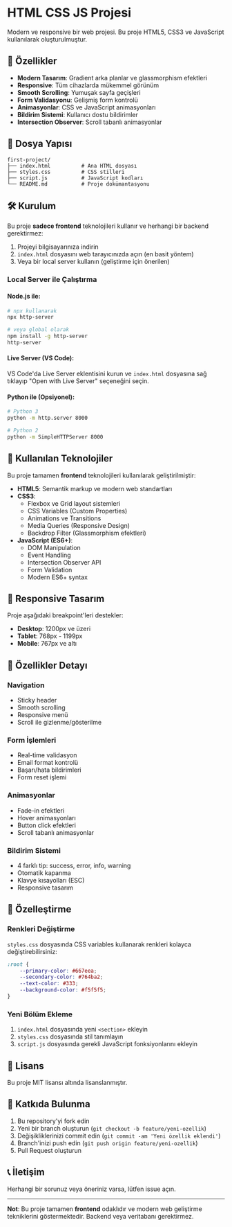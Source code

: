 # HTML CSS JS Projesi

Modern ve responsive bir web projesi. Bu proje HTML5, CSS3 ve JavaScript kullanılarak oluşturulmuştur.

## 🚀 Özellikler

- **Modern Tasarım**: Gradient arka planlar ve glassmorphism efektleri
- **Responsive**: Tüm cihazlarda mükemmel görünüm
- **Smooth Scrolling**: Yumuşak sayfa geçişleri
- **Form Validasyonu**: Gelişmiş form kontrolü
- **Animasyonlar**: CSS ve JavaScript animasyonları
- **Bildirim Sistemi**: Kullanıcı dostu bildirimler
- **Intersection Observer**: Scroll tabanlı animasyonlar

## 📁 Dosya Yapısı

```
first-project/
├── index.html          # Ana HTML dosyası
├── styles.css          # CSS stilleri
├── script.js           # JavaScript kodları
└── README.md           # Proje dokümantasyonu
```

## 🛠️ Kurulum

Bu proje **sadece frontend** teknolojileri kullanır ve herhangi bir backend gerektirmez:

1. Projeyi bilgisayarınıza indirin
2. `index.html` dosyasını web tarayıcınızda açın (en basit yöntem)
3. Veya bir local server kullanın (geliştirme için önerilen)

### Local Server ile Çalıştırma

#### Node.js ile:
```bash
# npx kullanarak
npx http-server

# veya global olarak
npm install -g http-server
http-server
```

#### Live Server (VS Code):
VS Code'da Live Server eklentisini kurun ve `index.html` dosyasına sağ tıklayıp "Open with Live Server" seçeneğini seçin.

#### Python ile (Opsiyonel):
```bash
# Python 3
python -m http.server 8000

# Python 2
python -m SimpleHTTPServer 8000
```

## 🎨 Kullanılan Teknolojiler

Bu proje tamamen **frontend** teknolojileri kullanılarak geliştirilmiştir:

- **HTML5**: Semantik markup ve modern web standartları
- **CSS3**: 
  - Flexbox ve Grid layout sistemleri
  - CSS Variables (Custom Properties)
  - Animations ve Transitions
  - Media Queries (Responsive Design)
  - Backdrop Filter (Glassmorphism efektleri)
- **JavaScript (ES6+)**:
  - DOM Manipulation
  - Event Handling
  - Intersection Observer API
  - Form Validation
  - Modern ES6+ syntax

## 📱 Responsive Tasarım

Proje aşağıdaki breakpoint'leri destekler:
- **Desktop**: 1200px ve üzeri
- **Tablet**: 768px - 1199px
- **Mobile**: 767px ve altı

## 🎯 Özellikler Detayı

### Navigation
- Sticky header
- Smooth scrolling
- Responsive menü
- Scroll ile gizlenme/gösterilme

### Form İşlemleri
- Real-time validasyon
- Email format kontrolü
- Başarı/hata bildirimleri
- Form reset işlemi

### Animasyonlar
- Fade-in efektleri
- Hover animasyonları
- Button click efektleri
- Scroll tabanlı animasyonlar

### Bildirim Sistemi
- 4 farklı tip: success, error, info, warning
- Otomatik kapanma
- Klavye kısayolları (ESC)
- Responsive tasarım

## 🔧 Özelleştirme

### Renkleri Değiştirme
`styles.css` dosyasında CSS variables kullanarak renkleri kolayca değiştirebilirsiniz:

```css
:root {
    --primary-color: #667eea;
    --secondary-color: #764ba2;
    --text-color: #333;
    --background-color: #f5f5f5;
}
```

### Yeni Bölüm Ekleme
1. `index.html` dosyasında yeni `<section>` ekleyin
2. `styles.css` dosyasında stil tanımlayın
3. `script.js` dosyasında gerekli JavaScript fonksiyonlarını ekleyin

## 📝 Lisans

Bu proje MIT lisansı altında lisanslanmıştır.

## 🤝 Katkıda Bulunma

1. Bu repository'yi fork edin
2. Yeni bir branch oluşturun (`git checkout -b feature/yeni-ozellik`)
3. Değişikliklerinizi commit edin (`git commit -am 'Yeni özellik eklendi'`)
4. Branch'inizi push edin (`git push origin feature/yeni-ozellik`)
5. Pull Request oluşturun

## 📞 İletişim

Herhangi bir sorunuz veya öneriniz varsa, lütfen issue açın.

---

**Not**: Bu proje tamamen **frontend** odaklıdır ve modern web geliştirme tekniklerini göstermektedir. Backend veya veritabanı gerektirmez. 